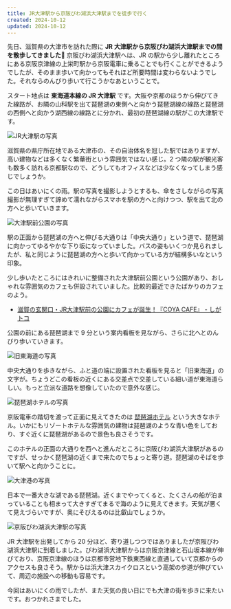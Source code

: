 ```yaml
---
title: JR大津駅から京阪びわ湖浜大津駅までを徒歩で行く
created: 2024-10-12
updated: 2024-10-12
---
```


先日、滋賀県の大津市を訪れた際に **JR 大津駅から京阪びわ湖浜大津駅までの間を散歩してきました🚶** 京阪びわ湖浜大津駅へは、JR の駅から少し離れたところにある京阪京津線の上栄町駅から京阪電車に乗ることでも行くことができるようでしたが、そのまま歩いて向かってもそれほど所要時間は変わらないようでした。それならのんびり歩いて行こうかなあということで。

スタート地点は **東海道本線の JR 大津駅** です。大阪や京都のほうから伸びてきた線路が、お隣の山科駅を出て琵琶湖の東側へと向かう琵琶湖線の線路と琵琶湖の西側へと向かう湖西線の線路とに分かれ、最初の琵琶湖線の駅がこの大津駅です。

![JR大津駅の写真](b778e83e-6282-4962-0336-d06c63b19c00)

滋賀県の県庁所在地である大津市の、その自治体名を冠した駅ではありますが、高い建物などは多くなく繁華街という雰囲気ではない感じ。2 つ隣の駅が観光客も数多く訪れる京都駅なので、どうしてもオフィスなどは少なくなってしまう感じでしょうか。

この日はあいにくの雨。駅の写真を撮影しようとするも、傘をさしながらの写真撮影が無理すぎて諦めて濡れながらスマホを駅の方へと向けつつ、駅を出て北の方へと歩いていきます。

![大津駅前公園の写真](80186067-f78d-4ef1-54db-c7bf72d32b00)

駅の正面から琵琶湖の方へと伸びる大通りは「中央大通り」という道で、琵琶湖に向かってゆるやかな下り坂になっていました。バスの姿もいくつか見られましたが、私と同じように琵琶湖の方へと歩いて向かっている方が結構多いなという印象。

少し歩いたところにはきれいに整備された大津駅前公園という公園があり、おしゃれな雰囲気のカフェも併設されていました。比較的最近できたばかりのカフェのよう。

- [滋賀の玄関口・JR大津駅前の公園にカフェが誕生！『COYA CAFE』 - しがトコ](https://shigatoco.com/toco/coyacafe/)

公園の前にある琵琶湖まで 9 分という案内看板を見ながら、さらに北へとのんびり歩いていきます。

![旧東海道の写真](b287f2d1-d664-4700-43fc-be996c13c900)

中央大通りを歩きながら、ふと道の端に設置された看板を見ると「旧東海道」の文字が。ちょうどこの看板の近くにある交差点で交差している細い道が東海道らしい。もっと立派な道路を想像していたので意外な感じ。

![琵琶湖ホテルの写真](f560e4a1-68f5-41ff-c5e4-7b38a3800000)

京阪電車の踏切を渡って正面に見えてきたのは [琵琶湖ホテル](https://www.keihanhotels-resorts.co.jp/biwakohotel/) という大きなホテル。いかにもリゾートホテルな雰囲気の建物は琵琶湖のような青い色をしており、すぐ近くに琵琶湖があるので景色も良さそうです。

このホテルの正面の大通りを西へと進んだところに京阪びわ湖浜大津駅があるのですが、せっかく琵琶湖の近くまで来たのでちょっと寄り道。琵琶湖のそばを歩いて駅へと向かうことに。

![大津港の写真](c25d7f94-4692-4e63-4032-d7583ef28300)

日本で一番大きな湖である琵琶湖。近くまでやってくると、たくさんの船が泊まっていることも相まって大きすぎてまるで海のように見えてきます。天気が悪くて見えづらいですが、奥にそびえるのは比叡山でしょうか。

![京阪びわ湖浜大津駅の写真](a20c0dba-727b-4132-5cee-b79258087700)

JR 大津駅を出発してから 20 分ほど、寄り道しつつではありましたが京阪びわ湖浜大津駅に到着しました。びわ湖浜大津駅からは京阪京津線と石山坂本線が伸びており、京阪京津線のほうは京都市営地下鉄東西線と直通していて京都からのアクセスも良さそう。駅からは浜大津スカイクロスという高架の歩道が伸びていて、周辺の施設への移動も容易です。

今回はあいにくの雨でしたが、また天気の良い日にでも大津の街を歩きに来たいです。おつかれさまでした。
